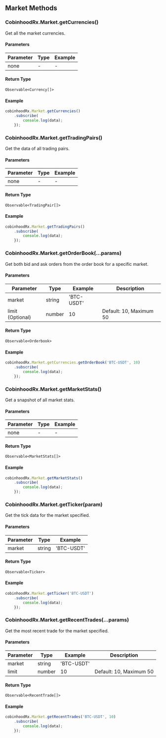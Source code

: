 ## Market Methods

### CobinhoodRx.Market.getCurrencies()

Get all the market currencies.

#### Parameters

| Parameter | Type | Example |
| --------- | ---- | ------- |
| none      | -    | -       |

#### Return Type

`Observable<Currency[]>`

#### Example

```js
cobinhoodRx.Market.getCurrencies()
	.subscribe(
		console.log(data);
	});
```



### CobinhoodRx.Market.getTradingPairs()

Get the data of all trading pairs.

#### Parameters

| Parameter | Type | Example |
| --------- | ---- | ------- |
| none      | -    | -       |

#### Return Type

`Observable<TradingPair[]>`

#### Example

```js
cobinhoodRx.Market.getTradingPairs()
	.subscribe(
		console.log(data);
	});
```



### CobinhoodRx.Market.getOrderBook(...params)

Get both bid and ask orders from the order book for a specific market.

#### Parameters

| Parameter        | Type   | Example    | Description             |
| ---------------- | ------ | ---------- | ----------------------- |
| market           | string | 'BTC-USDT' |                         |
| limit (Optional) | number | 10         | Default: 10, Maximum 50 |

#### Return Type

`Observable<Orderbook>`

#### Example

```js
cobinhoodRx.Market.getCurrencies.getOrderBook('BTC-USDT', 10)
	.subscribe(
		console.log(data);
	});
```



### CobinhoodRx.Market.getMarketStats()

Get a snapshot of all market stats.

#### Parameters

| Parameter | Type | Example |
| --------- | ---- | ------- |
| none      | -    | -       |

#### Return Type

`Observable<MarketStats[]>`

#### Example

```js
cobinhoodRx.Market.getMarketStats()
	.subscribe(
		console.log(data);
	});
```



### CobinhoodRx.Market.getTicker(param)

Get the tick data for the market specified.

#### Parameters

| Parameter | Type   | Example    |
| --------- | ------ | ---------- |
| market    | string | 'BTC-USDT' |

#### Return Type

`Observable<Ticker>`

#### Example

```js
cobinhoodRx.Market.getTicker('BTC-USDT')
	.subscribe(
		console.log(data);
	});
```



### CobinhoodRx.Market.getRecentTrades(...params)

Get the most recent trade for the market specified.

#### Parameters

| Parameter | Type   | Example    | Description              |
| --------- | ------ | ---------- | ------------------------ |
| market    | string | 'BTC-USDT' |                          |
| limit     | number | 10         | Default: 10,  Maximum 50 |

#### Return Type

`Observable<RecentTrade[]>`

#### Example

```js
cobinhoodRx.Market.getRecentTrades('BTC-USDT', 10)
	.subscribe(
		console.log(data);
	});
```

